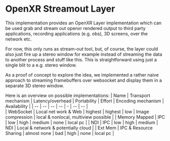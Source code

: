 # OpenXR Streamout Layer

This implementation provides an OpenXR Layer implementation which can be used grab and stream out openxr rendered output to third party applications, recording applications (e.g. obs), 3D screens, over the network etc.

For now, this only runs as stream-out tool, but, of course, the layer could also just fire up a stereo window for example instead of streaming the data to another process and stuff like this. This is straightforward using just a single blit to a e.g. stereo window.

As a proof of concept to explore the idea, we implemented a rather naive approach to streaming framebuffers over websocket and display them in a separate 3D stereo window.


Here is an overview on possible implementations: 
| Name          | Transport mechanism    | Latency/overhead    | Portability    | Effort | Encoding mechanism | Availability                         |
| --            | --                     | --                  | --             | -      | --                 | --                                   |  
| WebSocket     | Local net work & Web   | highest             | highest        | low    | Image compression  | local & nonlocal, multiview possible | 
| Memory Mapped | IPC                    | low                 | high           | medium | none               | local pc                             | 
| NDI           | IPC                    | low                 | high           | medium | NDI                | Local & network & potentially cloud  | 
| Ext Mem       | IPC & Resource Sharing | almost none         | bad            | high   | none               | local pc                             |

